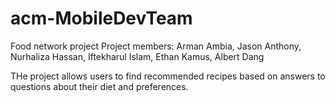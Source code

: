# acm-MobileDevTeam
Food network project
Project members:
Arman Ambia,
Jason Anthony,
Nurhaliza Hassan,
Iftekharul Islam,
Ethan Kamus,
Albert Dang

THe project allows users to find recommended recipes based on answers to questions about their diet and preferences.

